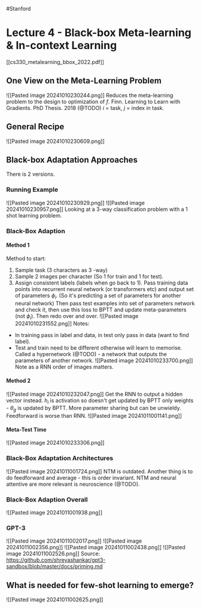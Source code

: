 #Stanford
# Lecture 4 - Black-box Meta-learning & In-context Learning
[[cs330_metalearning_bbox_2022.pdf]]
## One View on the Meta-Learning Problem
![[Pasted image 20241010230244.png]]
Reduces the meta-learning problem to the design to optimization of $f$.
Finn. Learning to Learn with Gradients. PhD Thesis. 2018 (@TODO)
$i$ = task, $j$ = index in task.
## General Recipe
![[Pasted image 20241010230609.png]]
## Black-box Adaptation Approaches
There is 2 versions.
### Running Example
![[Pasted image 20241010230929.png]]
![[Pasted image 20241010230957.png]]
Looking at a 3-way classification problem with a 1 shot learning problem.
### Black-Box Adaption
#### Method 1
Method to start:
1. Sample task (3 characters as 3 -way)
2. Sample 2 images per character (So 1 for train and 1 for test).
3. Assign consistent labels (labels when go back to 1).
Pass training data points into recurrent neural network (or transformers etc) and output set of parameters $\phi_i$. (So it's predicting a set of parameters for another neural network)
Then pass test examples into set of parameters network and check it, then use this loss to BPTT and update meta-parameters (not $\phi_i$).
Then redo over and over.
![[Pasted image 20241010231552.png]]
Notes:
- In training pass in label and data, in test only pass in data (want to find label).
- Test and train need to be different otherwise will learn to memorise.
Called a hypernetwork (@TODO) - a network that outputs the parameters of another network.
![[Pasted image 20241010233700.png]]
Note as a RNN order of images matters.
#### Method 2
![[Pasted image 20241010232047.png]]
Get the RNN to output a hidden vector instead.
$h_i$ is activation so doesn't get updated by BPTT only weights - $\theta_g$ is updated by BPTT.
More parameter sharing but can be unwieldy.
Feedforward is worse than RNN.
![[Pasted image 20241011001141.png]]
#### Meta-Test Time
![[Pasted image 20241010233306.png]]
### Black-Box Adaptation Architectures
![[Pasted image 20241011001724.png]]
NTM is outdated.
Another thing is to do feedforward and average - this is order invariant.
NTM and neural attentive are more relevant is neuroscience (@TODO).
### Black-Box Adaption Overall
![[Pasted image 20241011001938.png]]
### GPT-3
![[Pasted image 20241011002017.png]]
![[Pasted image 20241011002356.png]]
![[Pasted image 20241011002438.png]]
![[Pasted image 20241011002526.png]]
Source: https://github.com/shreyashankar/gpt3-sandbox/blob/master/docs/priming.md
## What is needed for few-shot learning to emerge?
![[Pasted image 20241011002625.png]]
